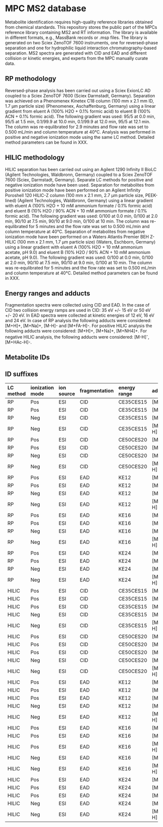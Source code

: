 # MPC MS2 database

Metabolite identification requires high-quality reference libraries obtained from chemical standards. This repository stores the public part of the MPCs reference library containing MS2 and RT information. The library is available in different formats, e.g., MassBank records or .msp files.
The library is generated on two Sciex ZenoTOF 7600 instruments, one for reversed-phase separation and one for hydrophilic liquid interaction chromatography-based separation. MS2 spectra are generated with CID and EAD and different collision or kinetic energies, and experts from the MPC manually curate data.

## RP methodology

Reversed-phase analysis has been carried out using a Sciex ExionLC AD coupled to a Sciex ZenoTOF 7600 (Sciex Darmstadt, Germany). Separation was achieved on a Phenomenex Kinetex C18 column (100 mm x 2.1 mm ID, 1.7 µm particle size) (Phenomenex, Aschaffenburg, Germany) using a linear gradient from eluent A (100% H2O + 0.1% formic acid) to eluent B (100% ACN + 0.1% formic acid). The following gradient was used: 95/5 at 0.0 min, 95/5 at 1.5 min, 0.1/99.9 at 10.0 min, 0.1/99.9 at 12.0 min, 95/5 at 12.1 min. The column was re-equlibrated for 2.9 minutes and flow rate was set to 0.500 mL/min and column temperature at 40°C. Analysis was performed in positive and negative ionization mode using the same LC method. Detailed method parameters can be found in XXX. 

## HILIC methodology

HILIC separation has been carried out using an Agilent 1290 Infinity II BioLC (Agilent Technologies, Waldbronn, Germany) coupled to a Sciex ZenoTOF 7600 (Sciex, Darmstadt, Germany). Separate LC methods for positive and negative ionization mode have been used. Separation for metabolites from positive ionization mode have been performed on an Agilent Infinity Poroshell 120 HILIC-Z column (100 mm x 2.1 mm, 2.7 µm particle size, PEEK-lined) (Agilent Technologies, Waldbronn, Germany) using a linear gradient with eluent A (100% H2O + 10 mM ammonium formate / 0.1% formic acid) and eluent B (10% H2O / 90% ACN + 10 mM ammonium formate / 0.1% formic acid). The following gradient was used: 0/100 at 0.0 min, 0/100 at 2.0 min, 90/10 at 7.5 min, 90/10 at 9.0 min, 0/100 at 10 min. The column was re-equlibrated for 5 minutes and the flow rate was set to 0.500 mL/min and column temperature at 40°C. Separation of metabolites from negative ionization mode have been performed on a Waters Atlantis Premier BEH Z-HILIC (100 mm x 2.1 mm, 1.7 µm particle size) (Waters, Eschborn, Germany) using a linear gradient with eluent A (100% H2O + 10 mM ammonium acetate, pH 9.0) and eluent B (10% H2O / 90% ACN + 10 mM ammonium acetate, pH 9.0). The following gradient was used: 0/100 at 0.0 min, 0/100 at 2.0 min, 90/10 at 7.5 min, 90/10 at 9.0 min, 0/100 at 10 min. The column was re-equlibrated for 5 minutes and the flow rate was set to 0.500 mL/min and column temperature at 40°C. Detailed method parameters can be found in XXX. 

## Energy ranges and adducts

Fragmentation spectra were collected using CID and EAD. In the case of CID two collision energy ramps are used in CID: 35 eV +/- 15 eV or 50 eV +/- 20 eV. In EAD spectra were collected at kinetic energies of 12 eV, 16 eV and 24 eV. In case of RP analysis the following adducts were considered: [M+H]+, [M+Na]+, [M-H]- and [M+FA-H]-. For positive HILIC analysis the following adducts were considered: [M+H]+, [M+Na]+, [M+NH4]+. For negative HILIC analysis, the following adducts were considered: [M-H]<sup>-</sup>, [M+HAc-H]-. 

## Metabolite IDs



## ID suffixes

| LC method | ionization mode | ion source | fragmentation | energy range | adduct | suffix |
|:----------|:----------------|:-----------|:--------------|:-------------|:-------|:-------|
|RP|Pos|ESI|CID|CE35CES15|[M+H]+|001|
|RP|Pos|ESI|CID|CE35CES15|[M+Na]+|002|
|RP|Neg|ESI|CID|CE35CES15|[M-H]-|003|
|RP|Neg|ESI|CID|CE35CES15|[M+FA-H]-|004|
|RP|Pos|ESI|CID|CE50CES20|[M+H]+|005|
|RP|Pos|ESI|CID|CE50CES20|[M+Na]+|006|
|RP|Neg|ESI|CID|CE50CES20|[M-H]-|007|
|RP|Neg|ESI|CID|CE50CES20|[M+FA-H]-|008|
|RP|Pos|ESI|EAD|KE12|[M+H]+|009|
|RP|Pos|ESI|EAD|KE12|[M+Na]+|010|
|RP|Neg|ESI|EAD|KE12|[M-H]-|011|
|RP|Neg|ESI|EAD|KE12|[M+FA-H]-|012|
|RP|Pos|ESI|EAD|KE16|[M+H]+|013|
|RP|Pos|ESI|EAD|KE16|[M+Na]+|014|
|RP|Neg|ESI|EAD|KE16|[M-H]-|015|
|RP|Neg|ESI|EAD|KE16|[M+FA-H]-|016|
|RP|Pos|ESI|EAD|KE24|[M+H]+|017|
|RP|Pos|ESI|EAD|KE24|[M+Na]+|018|
|RP|Neg|ESI|EAD|KE24|[M-H]-|019|
|RP|Neg|ESI|EAD|KE24|[M+FA-H]-|020|
|HILIC|Pos|ESI|CID|CE35CES15|[M+H]+|021|
|HILIC|Pos|ESI|CID|CE35CES15|[M+Na]+|022|
|HILIC|Pos|ESI|CID|CE35CES15|[M+NH4]+|023|
|HILIC|Neg|ESI|CID|CE35CES15|[M-H]-|024|
|HILIC|Neg|ESI|CID|CE35CES15|[M+HAc-H]-|025|
|HILIC|Pos|ESI|CID|CE50CES20|[M+H]+|026|
|HILIC|Pos|ESI|CID|CE50CES20|[M+Na]+|027|
|HILIC|Pos|ESI|CID|CE50CES20|[M+NH4]+|028|
|HILIC|Neg|ESI|CID|CE50CES20|[M-H]-|029|
|HILIC|Neg|ESI|CID|CE50CES20|[M+HAc-H]-|030|
|HILIC|Pos|ESI|EAD|KE12|[M+H]+|031|
|HILIC|Pos|ESI|EAD|KE12|[M+Na]+|032|
|HILIC|Pos|ESI|EAD|KE12|[M+NH4]+|033|
|HILIC|Neg|ESI|EAD|KE12|[M-H]-|034|
|HILIC|Neg|ESI|EAD|KE12|[M+HAc-H]-|035|
|HILIC|Pos|ESI|EAD|KE16|[M+H]+|036|
|HILIC|Pos|ESI|EAD|KE16|[M+Na]+|037|
|HILIC|Pos|ESI|EAD|KE16|[M+HAc-H]-|038|
|HILIC|Neg|ESI|EAD|KE16|[M-H]-|039|
|HILIC|Neg|ESI|EAD|KE16|[M+HAc-H]-|040|
|HILIC|Pos|ESI|EAD|KE24|[M+H]+|041|
|HILIC|Pos|ESI|EAD|KE24|[M+Na]+|042|
|HILIC|Pos|ESI|EAD|KE24|[M+NH4]+|043|
|HILIC|Neg|ESI|EAD|KE24|[M-H]-|044|
|HILIC|Neg|ESI|EAD|KE24|[M+HAc-H]-|045|



